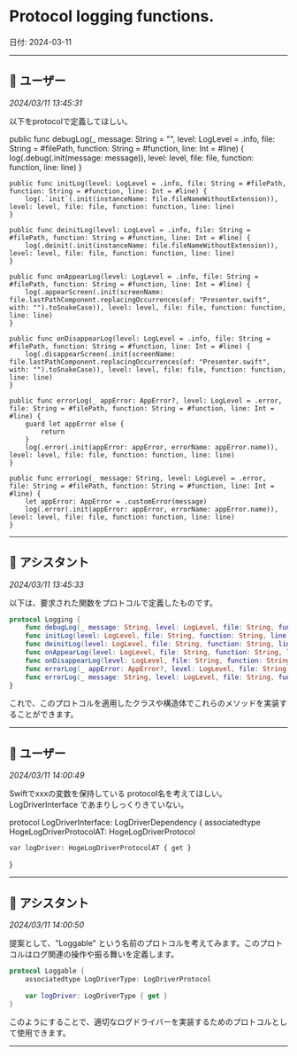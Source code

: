 # Protocol logging functions.

日付: 2024-03-11

---

## 👤 ユーザー
*2024/03/11 13:45:31*

以下をprotocolで定義してほしい。

public func debugLog(_ message: String = "", level: LogLevel = .info, file: String = #filePath, function: String = #function, line: Int = #line) {
        log(.debug(.init(message: message)), level: level, file: file, function: function, line: line)
    }

    public func initLog(level: LogLevel = .info, file: String = #filePath, function: String = #function, line: Int = #line) {
        log(.`init`(.init(instanceName: file.fileNameWithoutExtension)), level: level, file: file, function: function, line: line)
    }

    public func deinitLog(level: LogLevel = .info, file: String = #filePath, function: String = #function, line: Int = #line) {
        log(.deinit(.init(instanceName: file.fileNameWithoutExtension)), level: level, file: file, function: function, line: line)
    }

    public func onAppearLog(level: LogLevel = .info, file: String = #filePath, function: String = #function, line: Int = #line) {
        log(.appearScreen(.init(screenName: file.lastPathComponent.replacingOccurrences(of: "Presenter.swift", with: "").toSnakeCase)), level: level, file: file, function: function, line: line)
    }

    public func onDisappearLog(level: LogLevel = .info, file: String = #filePath, function: String = #function, line: Int = #line) {
        log(.disappearScreen(.init(screenName: file.lastPathComponent.replacingOccurrences(of: "Presenter.swift", with: "").toSnakeCase)), level: level, file: file, function: function, line: line)
    }

    public func errorLog(_ appError: AppError?, level: LogLevel = .error, file: String = #filePath, function: String = #function, line: Int = #line) {
        guard let appError else {
            return
        }
        log(.error(.init(appError: appError, errorName: appError.name)), level: level, file: file, function: function, line: line)
    }

    public func errorLog(_ message: String, level: LogLevel = .error, file: String = #filePath, function: String = #function, line: Int = #line) {
        let appError: AppError = .customError(message)
        log(.error(.init(appError: appError, errorName: appError.name)), level: level, file: file, function: function, line: line)
    }

---

## 🤖 アシスタント
*2024/03/11 13:45:33*

以下は、要求された関数をプロトコルで定義したものです。

```swift
protocol Logging {
    func debugLog(_ message: String, level: LogLevel, file: String, function: String, line: Int)
    func initLog(level: LogLevel, file: String, function: String, line: Int)
    func deinitLog(level: LogLevel, file: String, function: String, line: Int)
    func onAppearLog(level: LogLevel, file: String, function: String, line: Int)
    func onDisappearLog(level: LogLevel, file: String, function: String, line: Int)
    func errorLog(_ appError: AppError?, level: LogLevel, file: String, function: String, line: Int)
    func errorLog(_ message: String, level: LogLevel, file: String, function: String, line: Int)
}
```

これで、このプロトコルを適用したクラスや構造体でこれらのメソッドを実装することができます。

---

## 👤 ユーザー
*2024/03/11 14:00:49*

Swiftでxxxの変数を保持している protocol名を考えてほしい。LogDriverInterface であまりしっくりきていない。

protocol LogDriverInterface: LogDriverDependency {
    associatedtype HogeLogDriverProtocolAT: HogeLogDriverProtocol

    var logDriver: HogeLogDriverProtocolAT { get }
}

---

## 🤖 アシスタント
*2024/03/11 14:00:50*

提案として、"Loggable" という名前のプロトコルを考えてみます。このプロトコルはログ関連の操作や振る舞いを定義します。

```swift
protocol Loggable {
    associatedtype LogDriverType: LogDriverProtocol
    
    var logDriver: LogDriverType { get }
}
```

このようにすることで、適切なログドライバーを実装するためのプロトコルとして使用できます。

---
